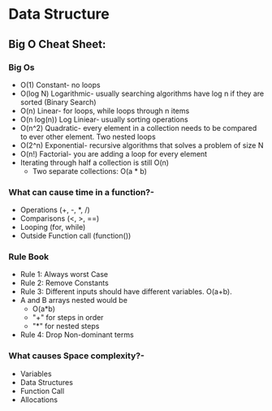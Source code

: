# Data Structure
## Big O Cheat Sheet:

### Big Os
- O(1) Constant- no loops
- O(log N) Logarithmic- usually searching algorithms have log n if they are sorted (Binary Search)
- O(n) Linear- for loops, while loops through n items
- O(n log(n)) Log Liniear- usually sorting operations
- O(n^2) Quadratic- every element in a collection needs to be compared to ever other element. Two
 nested loops
- O(2^n) Exponential- recursive algorithms that solves a problem of size N
- O(n!) Factorial- you are adding a loop for every element
- Iterating through half a collection is still O(n)
  - Two separate collections: O(a * b)

###  What can cause time in a function?-
- Operations (+, -, *, /)
- Comparisons (<, >, ==)
- Looping (for, while)
- Outside Function call (function())

### Rule Book
- Rule 1: Always worst Case
- Rule 2: Remove Constants
- Rule 3: Different inputs should have different variables. O(a+b).
-  A and B arrays nested would be
    - O(a*b)    
    - "+" for steps in order
    - "*" for nested steps
- Rule 4: Drop Non-dominant terms

### What causes Space complexity?-
- Variables
- Data Structures
- Function Call
- Allocations